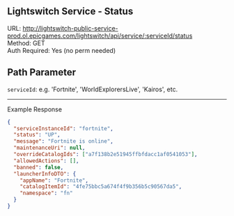 ## Lightswitch Service - Status

URL: http://lightswitch-public-service-prod.ol.epicgames.com/lightswitch/api/service/:serviceId/status \
Method: GET \
Auth Required: Yes (no perm needed)

## Path Parameter

`serviceId`: e.g. 'Fortnite', 'WorldExplorersLive', 'Kairos', etc.

---

Example Response

```json
{
  "serviceInstanceId": "fortnite",
  "status": "UP",
  "message": "Fortnite is online",
  "maintenanceUri": null,
  "overrideCatalogIds": ["a7f138b2e51945ffbfdacc1af0541053"],
  "allowedActions": [],
  "banned": false,
  "launcherInfoDTO": {
    "appName": "Fortnite",
    "catalogItemId": "4fe75bbc5a674f4f9b356b5c90567da5",
    "namespace": "fn"
  }
}
```
